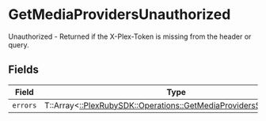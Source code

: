 # GetMediaProvidersUnauthorized

Unauthorized - Returned if the X-Plex-Token is missing from the header or query.


## Fields

| Field                                                                                                                          | Type                                                                                                                           | Required                                                                                                                       | Description                                                                                                                    |
| ------------------------------------------------------------------------------------------------------------------------------ | ------------------------------------------------------------------------------------------------------------------------------ | ------------------------------------------------------------------------------------------------------------------------------ | ------------------------------------------------------------------------------------------------------------------------------ |
| `errors`                                                                                                                       | T::Array<[::PlexRubySDK::Operations::GetMediaProvidersServerErrors](../../models/operations/getmediaprovidersservererrors.md)> | :heavy_minus_sign:                                                                                                             | N/A                                                                                                                            |